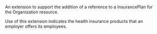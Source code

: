An extension to support the addition of a reference to a InsurancePlan for the Organization resource.

Use of this extension indicates the health insurance products that an employer offers its employees.

